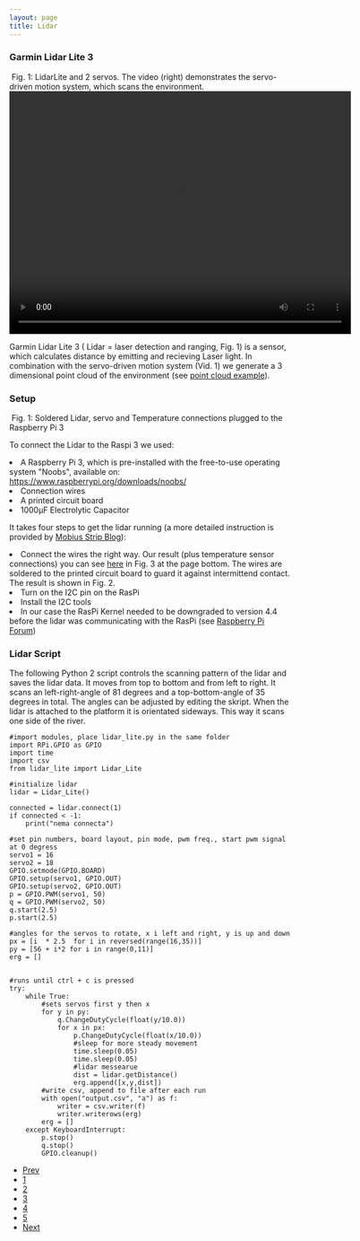 ```yaml
---
layout: page
title: Lidar
---
```


### Garmin Lidar Lite 3

<div class="box alt">
    <div class="row 50% uniform">
        <div class="4u"><span class="image fit">
            <img src="{{ 'assets/images/LidarServos.JPG ' | absolute_url }}" alt=""/>
            Fig. 1: LidarLite and 2 servos. The video (right) demonstrates the servo-driven motion system, which scans the environment.
        </span></div>
        <div class="4u"><video style="width: 610px; height: 433px;" controls>
                <source src="{{ 'assets/images/LidarAtwork_mute.mp4 ' | absolute_url }}" type="video/mp4">
        </video></div>
    </div>
</div>

<p> Garmin Lidar Lite 3 ( Lidar = laser detection and ranging, Fig. 1) is a sensor, which calculates distance by emitting and recieving Laser light. In combination with the servo-driven motion system (Vid. 1) we generate a 3 dimensional point cloud of the environment (see <a href="{{ 'Lidar_results.html' | absolute_url }}">point cloud example</a>).</p>

<h3>Setup</h3>

<span class="image right">
    <img src="{{ 'assets/images/solderedLidar.JPG ' | absolute_url }}" alt=""/>
    Fig. 1: Soldered Lidar, servo and Temperature connections plugged to the Raspberry Pi 3
</span>

<p>To connect the Lidar to the Raspi 3 we used:</p>
<p><li> A Raspberry Pi 3, which is pre-installed with the free-to-use operating system "Noobs", available on: <a  href="https://www.raspberrypi.org/downloads/noobs/">https://www.raspberrypi.org/downloads/noobs/</a></li>
<li>Connection wires</li>
<li>A printed circuit board</li>
<li>1000µF Electrolytic Capacitor</li></p>
<p>It takes four steps to get the lidar running (a more detailed instruction is provided by <a href="https://mobiusstripblog.wordpress.com/2016/12/26/first-blog-post/">Mobius Strip Blog</a>):
<li>Connect the wires the right way. Our result (plus temperature sensor connections) you can see <a href="{{ 'Overview.html' | absolute_url }}">here</a> in Fig. 3 at the page bottom. The wires are soldered to the printed circuit board to guard it against intermittend contact. The result is shown in Fig. 2.</li>
<li>Turn on the I2C pin on the RasPi</li>
<li>Install the I2C tools</li>
<li>In our case the RasPi Kernel needed to be downgraded to version 4.4 before the lidar was communicating with the RasPi (see <a href="https://forum-raspberrypi.de/forum/thread/21114-firmware-u-kernel-downgrade-mit-rpi-update/">Raspberry Pi Forum</a>)</li>
 </p>

<h3>Lidar Script</h3>

The following Python 2 script controls the scanning pattern of the lidar and saves the lidar data. It moves from top to bottom and from left to right. It scans an left-right-angle of 81 degrees and a top-bottom-angle of 35 degrees in total. The angles can be adjusted by editing the skript. 
When the lidar is attached to the platform it is orientated sideways. This way it scans one side of the river.

    #import modules, place lidar_lite.py in the same folder
    import RPi.GPIO as GPIO
    import time
    import csv
    from lidar_lite import Lidar_Lite

    #initialize lidar
    lidar = Lidar_Lite()

    connected = lidar.connect(1)
    if connected < -1:
        print("nema connecta")

    #set pin numbers, board layout, pin mode, pwm freq., start pwm signal at 0 degress
    servo1 = 16
    servo2 = 18
    GPIO.setmode(GPIO.BOARD)
    GPIO.setup(servo1, GPIO.OUT)
    GPIO.setup(servo2, GPIO.OUT)
    p = GPIO.PWM(servo1, 50)
    q = GPIO.PWM(servo2, 50)
    q.start(2.5)
    p.start(2.5)

    #angles for the servos to rotate, x i left and right, y is up and down
    px = [i  * 2.5  for i in reversed(range(16,35))]
    py = [56 + i*2 for i in range(0,11)]
    erg = []


    #runs until ctrl + c is pressed
    try:
        while True:
            #sets servos first y then x
            for y in py:
                q.ChangeDutyCycle(float(y/10.0))
                for x in px:
                    p.ChangeDutyCycle(float(x/10.0))
                    #sleep for more steady movement
                    time.sleep(0.05)
                    time.sleep(0.05)
                    #lidar messearue
                    dist = lidar.getDistance()
                    erg.append([x,y,dist])
            #write csv, append to file after each run
            with open("output.csv", "a") as f:
                writer = csv.writer(f)
                writer.writerows(erg)
            erg = []
        except KeyboardInterrupt:
            p.stop()
            q.stop()
            GPIO.cleanup() 

<ul class="pagination">
        <li><a href="{{ 'sonarsensor.html' | absolute_url }}" class="button">Prev</a></li>
        <li><a href="{{ 'Overview.html' | absolute_url }}" class="pag">1</a></li>
        <li><a href="{{ 'sonarsensor.html' | absolute_url }}" class="page">2</a></li>
        <li><a href="{{ 'lidar.html' | absolute_url }}" class="page active">3</a></li>
        <li><a href="{{ 'cam_engl.html' | absolute_url }}" class="page">4</a></li>
        <li><a href="{{ 'temperature.html' | absolute_url }}" class="page">5</a></li>
        <li><a href="{{ 'cam_engl.html' | absolute_url }}" class="button">Next</a></li>
</ul>